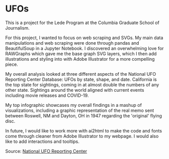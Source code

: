 # UFOs
 
This is a project for the Lede Program at the Columbia Graduate School of Journalism.

For this project, I wanted to focus on web scraping and SVGs. My main data manipulations and web scraping were done through pandas and BeautifulSoup in a Jupyter Notebook. I  discovered an overwhelming love for RAWGraphs which gave me the base graph SVG layers, which I then add illustrations and styling into with Adobe Illustrator for a more compelling piece.

My overall analysis looked at three different aspects of the National UFO Reporting Center Database: UFOs by state, shape, and date. California is the top state for sightings, coming in at almost double the numbers of any other state. Sightings around the world aligned with current events including movie releases and COVID-19.

My top infographic showcases my overall findings in a mashup of visualizations, including a graphic representation of the real memo sent between Roswell, NM and Dayton, OH in 1947 regarding the 'original' flying disc. 

In future, I would like to work more with ai2html to make the code and fonts come through cleaner from Adobe Illustrator to my webpage. I would also like to add interactions and tooltips.

Source:
[National UFO Reporting Center](https://nuforc.org/databank/)
